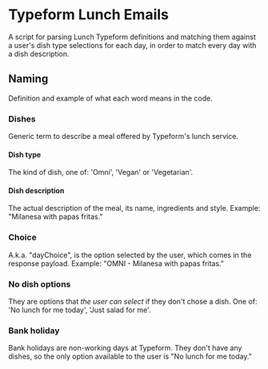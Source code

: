 # Typeform Lunch Emails

A script for parsing Lunch Typeform definitions and matching them against a user's dish type selections for each day, in order to match every day with a dish description.

## Naming

Definition and example of what each word means in the code.

### Dishes

Generic term to describe a meal offered by Typeform's lunch service.

#### Dish type

The kind of dish, one of: 'Omni', 'Vegan' or 'Vegetarian'.

#### Dish description

The actual description of the meal, its name, ingredients and style. Example: "Milanesa with papas fritas."

### Choice

A.k.a. "dayChoice", is the option selected by the user, which comes in the response payload. Example: "OMNI - Milanesa with papas fritas."

### No dish options

They are options that _the user can select_ if they don't chose a dish. One of: 'No lunch for me today', 'Just salad for me'.

### Bank holiday

Bank holidays are non-working days at Typeform. They don't have any dishes, so the only option available to the user is "No lunch for me today."

